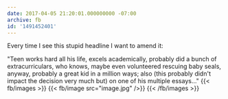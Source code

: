 ```yaml
---
date: 2017-04-05 21:20:01.000000000 -07:00
archive: fb
id: '1491452401'
---
```


Every time I see this stupid headline I want to amend it:

"Teen works hard all his life, excels academically, probably did a bunch of extracurriculars, who knows, maybe even volunteered rescuing baby seals, anyway, probably a great kid in a million ways; also (this probably didn't impact the decision very much but) on one of his multiple essays..."
{{< fb/images >}}
{{< fb/image src="image.jpg" />}}
{{< /fb/images >}}
